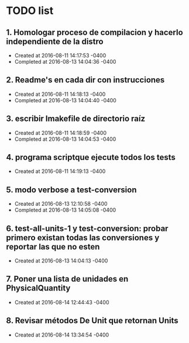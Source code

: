 # TODO list
## 1. Homologar proceso de compilacion y hacerlo independiente de la distro
- Created at   2016-08-11 14:17:53 -0400
- Completed at 2016-08-13 14:04:36 -0400

## 2. Readme's en cada dir con instrucciones
- Created at   2016-08-11 14:18:13 -0400
- Completed at 2016-08-13 14:04:40 -0400

## 3. escribir Imakefile de directorio raíz
- Created at   2016-08-11 14:18:59 -0400
- Completed at 2016-08-13 14:04:53 -0400

## 4. programa scriptque ejecute todos los tests
- Created at   2016-08-11 14:19:13 -0400

## 5. modo verbose a test-conversion
- Created at   2016-08-13 12:10:58 -0400
- Completed at 2016-08-13 14:05:08 -0400

## 6. test-all-units-1 y test-conversion: probar primero existan todas las conversiones y reportar las que no esten
- Created at   2016-08-13 14:04:13 -0400

## 7. Poner una lista de unidades en PhysicalQuantity
- Created at   2016-08-14 12:44:43 -0400

## 8. Revisar métodos De Unit que retornan Units
- Created at   2016-08-14 13:34:54 -0400

